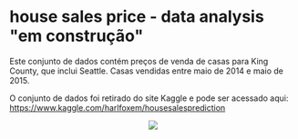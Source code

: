 # house sales price - data analysis "em construção"
Este conjunto de dados contém preços de venda de casas para King County, que inclui Seattle. Casas vendidas entre maio de 2014 e maio de 2015.


O conjunto de dados foi retirado do site Kaggle e pode ser acessado aqui: https://www.kaggle.com/harlfoxem/housesalesprediction

<div align="center">
<img src="https://user-images.githubusercontent.com/94291995/151662149-e2931415-f098-49ad-a3b8-3c4631587766.jpg" />
</div>


